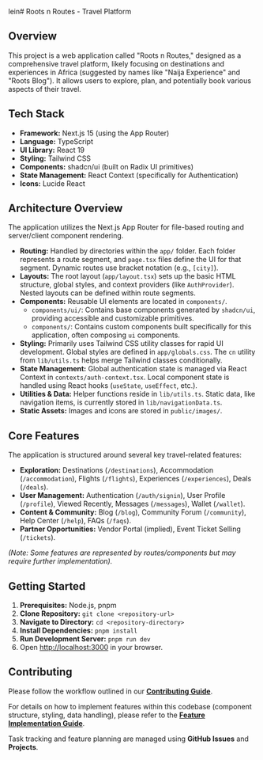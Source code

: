 lein# Roots n Routes - Travel Platform

## Overview

This project is a web application called "Roots n Routes," designed as a comprehensive travel platform, likely focusing on destinations and experiences in Africa (suggested by names like "Naija Experience" and "Roots Blog"). It allows users to explore, plan, and potentially book various aspects of their travel.

## Tech Stack

*   **Framework:** Next.js 15 (using the App Router)
*   **Language:** TypeScript
*   **UI Library:** React 19
*   **Styling:** Tailwind CSS
*   **Components:** shadcn/ui (built on Radix UI primitives)
*   **State Management:** React Context (specifically for Authentication)
*   **Icons:** Lucide React

## Architecture Overview

The application utilizes the Next.js App Router for file-based routing and server/client component rendering.

*   **Routing:** Handled by directories within the `app/` folder. Each folder represents a route segment, and `page.tsx` files define the UI for that segment. Dynamic routes use bracket notation (e.g., `[city]`).
*   **Layouts:** The root layout (`app/layout.tsx`) sets up the basic HTML structure, global styles, and context providers (like `AuthProvider`). Nested layouts can be defined within route segments.
*   **Components:** Reusable UI elements are located in `components/`.
    *   `components/ui/`: Contains base components generated by `shadcn/ui`, providing accessible and customizable primitives.
    *   `components/`: Contains custom components built specifically for this application, often composing `ui` components.
*   **Styling:** Primarily uses Tailwind CSS utility classes for rapid UI development. Global styles are defined in `app/globals.css`. The `cn` utility from `lib/utils.ts` helps merge Tailwind classes conditionally.
*   **State Management:** Global authentication state is managed via React Context in `contexts/auth-context.tsx`. Local component state is handled using React hooks (`useState`, `useEffect`, etc.).
*   **Utilities & Data:** Helper functions reside in `lib/utils.ts`. Static data, like navigation items, is currently stored in `lib/navigationData.ts`.
*   **Static Assets:** Images and icons are stored in `public/images/`.

## Core Features

The application is structured around several key travel-related features:

*   **Exploration:** Destinations (`/destinations`), Accommodation (`/accommodation`), Flights (`/flights`), Experiences (`/experiences`), Deals (`/deals`).
*   **User Management:** Authentication (`/auth/signin`), User Profile (`/profile`), Viewed Recently, Messages (`/messages`), Wallet (`/wallet`).
*   **Content & Community:** Blog (`/blog`), Community Forum (`/community`), Help Center (`/help`), FAQs (`/faqs`).
*   **Partner Opportunities:** Vendor Portal (implied), Event Ticket Selling (`/tickets`).

*(Note: Some features are represented by routes/components but may require further implementation).*

## Getting Started

1.  **Prerequisites:** Node.js, pnpm
2.  **Clone Repository:** `git clone <repository-url>`
3.  **Navigate to Directory:** `cd <repository-directory>`
4.  **Install Dependencies:** `pnpm install`
5.  **Run Development Server:** `pnpm run dev`
6.  Open [http://localhost:3000](http://localhost:3000) in your browser.

## Contributing

Please follow the workflow outlined in our **[Contributing Guide](CONTRIBUTING.md)**.

For details on how to implement features within this codebase (component structure, styling, data handling), please refer to the **[Feature Implementation Guide](FEATURE_IMPLEMENTATION_GUIDE.md)**.

Task tracking and feature planning are managed using **GitHub Issues** and **Projects**.
